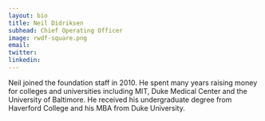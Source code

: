 ```yaml
---
layout: bio
title: Neil Didriksen
subhead: Chief Operating Officer
image: rwdf-square.png
email:
twitter:
linkedin:
---
```


Neil joined the foundation staff in 2010. He spent many years raising money for colleges and universities including MIT, Duke Medical Center and the University of Baltimore. He received his undergraduate degree from Haverford College and his MBA from Duke University.


